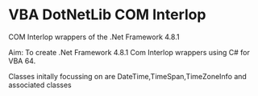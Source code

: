 # VBA DotNetLib COM Interlop
 COM Interlop wrappers of the .Net Framework 4.8.1
 
 Aim: To create .Net Framework 4.8.1 Com Interlop wrappers using C# for VBA 64.
 
 Classes initally focussing on are DateTime,TimeSpan,TimeZoneInfo and associated classes

